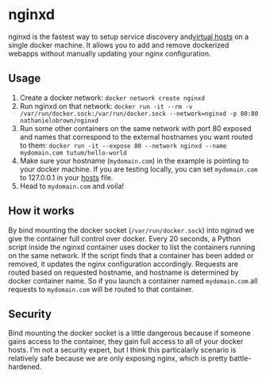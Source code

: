 # nginxd
nginxd is the fastest way to setup service discovery and[virtual hosts](https://en.wikipedia.org/wiki/Virtual_hosting) on a single docker machine. It allows you to add and remove dockerized webapps without manually updating your nginx configuration.

## Usage
1. Create a docker network: `docker network create nginxd`
2. Run nginxd on that network: `docker run -it --rm -v /var/run/docker.sock:/var/run/docker.sock --network=nginxd -p 80:80 nathanielobrown/nginxd`
3. Run some other containers on the same network with port 80 exposed and names that correspond to the external hostnames you want routed to them: `docker run -it --expose 80 --network nginxd --name mydomain.com tutum/hello-world`
4. Make sure your hostname (`mydomain.com`) in the example is pointing to your docker machine. If you are testing locally, you can set `mydomain.com` to 127.0.0.1 in your [hosts](https://support.rackspace.com/how-to/modify-your-hosts-file/) file.
5. Head to `mydomain.com` and voila!

## How it works
By bind mounting the docker socket (`/var/run/docker.sock`) into nginxd we give the container full control over docker. Every 20 seconds, a Python script inside the nginxd container uses docker to list the containers running on the same network. If the script finds that a container has been added or removed, it updates the nginx configuration accordingly. Requests are routed based on requested hostname, and hostname is determined by docker container name. So if you launch a container named `mydomain.com` all requests to `mydomain.com` will be routed to that container.

## Security
Bind mounting the docker socket is a little dangerous because if someone gains access to the container, they gain full access to all of your docker hosts. I'm not a security expert, but I think this particalarly scenario is relatively safe because we are only exposing nginx, which is pretty battle-hardened.